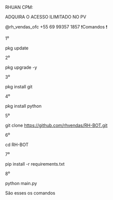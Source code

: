RHUAN CPM:

ADQUIRA O ACESSO ILIMITADO NO PV 

@rh_vendas_ofc 
+55 69 99357 1857 
❗️Comandos ❗️

1⁰

pkg update

2⁰

pkg upgrade -y

3⁰

pkg install git

4⁰

pkg install python

5⁰

git clone https://github.com/rhvendas/RH-BOT.git

6⁰

cd RH-BOT

7⁰

pip install -r requirements.txt

8⁰

python main.py

São esses os comandos
